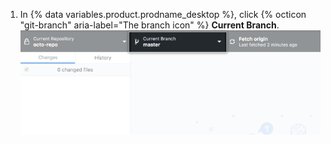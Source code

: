 1. In {% data variables.product.prodname_desktop %}, click {% octicon "git-branch" aria-label="The branch icon" %} **Current Branch**. ![現在のブランチのドロップダウンメニュー](/assets/images/help/desktop/current-branch-menu.png)
